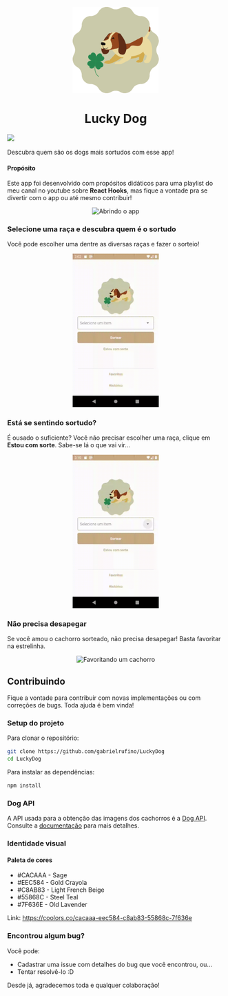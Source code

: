 <p align="center">
  <img width="200px" src="./assets/logo.png">
  <h1 align="center">Lucky Dog</h1>
  <img src="https://github.com/gabrielrufino/LuckyDog/workflows/Tests%20runner/badge.svg?branch=master" />
</p>

Descubra quem são os dogs mais sortudos com esse app!

#### Propósito

Este app foi desenvolvido com propósitos didáticos para uma playlist do meu canal no youtube sobre **React Hooks**, mas fique a vontade pra se divertir com o app ou até mesmo contribuir!

<p align="center">
  <img width="200px" src="./assets/opening-app.gif" alt="Abrindo o app" />
</p>

### Selecione uma raça e descubra quem é o sortudo

Você pode escolher uma dentre as diversas raças e fazer o sorteio!

<p align="center">
  <img width="200px" src="./assets/riffling-by-breed.gif" alt="Sorteando por raça">
</p>

### Está se sentindo sortudo?

É ousado o suficiente? Você não precisar escolher uma raça, clique em **Estou com sorte**. Sabe-se lá o que vai vir...

<p align="center">
  <img width="200px" src="./assets/i'm-feeling-lucky.gif" alt="Sorteando com o botão 'Estou com sorte'">
</p>

### Não precisa desapegar

Se você amou o cachorro sorteado, não precisa desapegar! Basta favoritar na estrelinha.

<p align="center">
  <img width="200px" src="./assets/saving-dog.gif" alt="Favoritando um cachorro">
</p>

## Contribuindo

Fique a vontade para contribuir com novas implementações ou com correções de bugs. Toda ajuda é bem vinda!

### Setup do projeto

Para clonar o repositório:

```bash
git clone https://github.com/gabrielrufino/LuckyDog
cd LuckyDog
```

Para instalar as dependências:

```bash
npm install
```

### Dog API

A API usada para a obtenção das imagens dos cachorros é a [Dog API](https://dog.ceo/dog-api/). Consulte a [documentação](https://dog.ceo/dog-api/documentation/) para mais detalhes.

### Identidade visual

#### Paleta de cores

* #CACAAA - Sage
* #EEC584 - Gold Crayola
* #C8AB83 - Light French Beige
* #55868C - Steel Teal
* #7F636E - Old Lavender

Link: https://coolors.co/cacaaa-eec584-c8ab83-55868c-7f636e

### Encontrou algum bug?

Você pode:

* Cadastrar uma issue com detalhes do bug que você encontrou, ou... 
* Tentar resolvê-lo :D

Desde já, agradecemos toda e qualquer colaboração!

